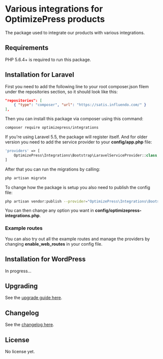 # Various integrations for OptimizePress products 

The package used to integrate our products with various integrations.

## Requirements

PHP 5.6.4+ is required to run this package.

## Installation for Laravel

First you need to add the following line to your root composer.json filem under the repositories section, 
so it should look like this:

```json
"repositories": [
    { "type": "composer", "url": "https://satis.influendo.com/" }
],
```

Then you can install this package via composer using this command:

```bash
composer require optimizepress/integrations
```

If you're using Laravel 5.5, the package will register itself. And for older version you need to add the 
service provider to your **config/app.php** file:

```php
'providers' => [
    OptimizePress\Integrations\Bootstrap\LaravelServiceProvider::class,
]
```

After that you can run the migrations by calling:

```bash
php artisan migrate
```

To change how the package is setup you also need to publish the config file:

```bash
php artisan vendor:publish --provider="OptimizePress\Integrations\Bootstrap\LaravelServiceProvider" --tag="config"
```

You can then change any option you want in **config/optimizepress-integrations.php**.

### Example routes

You can also try out all the example routes and manage the providers by changing **enable_web_routes** in your config file.

## Installation for WordPress

In progress...

## Upgrading

See the [upgrade guide here](upgrade.md).

## Changelog

See the [changelog here](changelog.md).

## License

No license yet.

